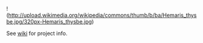 !(http://upload.wikimedia.org/wikipedia/commons/thumb/b/ba/Hemaris_thysbe.jpg/320px-Hemaris_thysbe.jpg)

See [wiki](https://github.com/kmcd/clearwing/wiki) for project info.